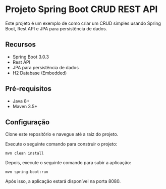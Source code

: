 
# Projeto Spring Boot CRUD REST API

Este projeto é um exemplo de como criar um CRUD simples usando Spring Boot, Rest API e JPA para persistência de dados.

## Recursos

* Spring Boot 3.0.3
* Rest API
* JPA para persistência de dados
* H2 Database (Embedded)

## Pré-requisitos

* Java 8+
* Maven 3.5+

## Configuração

Clone este repositório e navegue até a raiz do projeto.

Execute o seguinte comando para construir o projeto:

```
mvn clean install
```

Depois, execute o seguinte comando para subir a aplicação:

```
mvn spring-boot:run
```

Após isso, a aplicação estará disponível na porta 8080.
